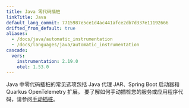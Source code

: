 ```yaml
---
title: Java 零代码插桩
linkTitle: Java
default_lang_commit: 7715987e5ce1d4ac441afce2db7d337e11192666
drifted_from_default: true
aliases:
  - /docs/java/automatic_instrumentation
  - /docs/languages/java/automatic_instrumentation
cascade:
  vers:
    instrumentation: 2.19.0
    otel: 1.53.0
---
```


Java 中零代码插桩的常见选项包括 Java 代理 JAR、Spring Boot 启动器和 Quarkus OpenTelemetry 扩展。
要了解如何手动插桩您的服务或应用程序代码，请参阅[手动插桩](/docs/languages/java/instrumentation/)。
